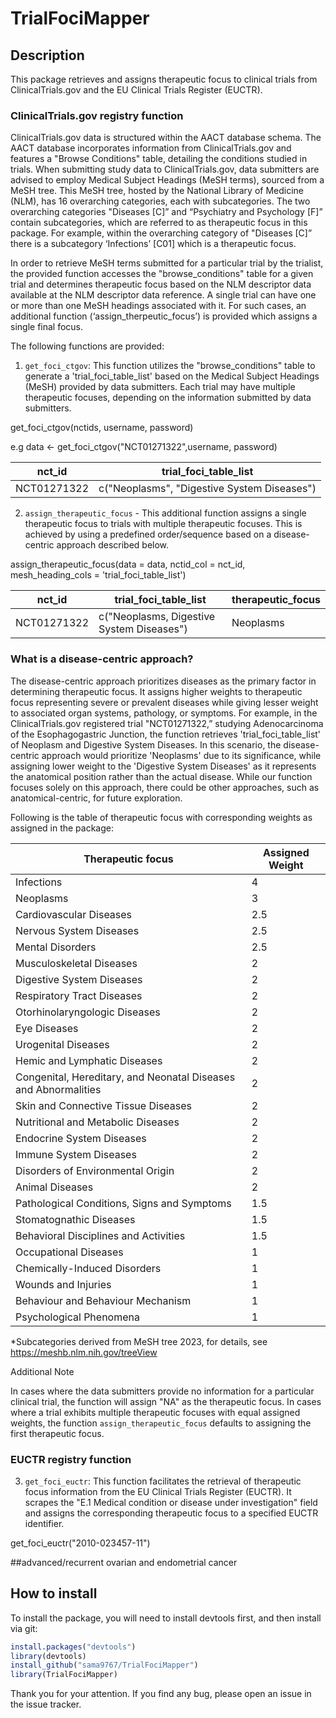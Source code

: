 # TrialFociMapper

## Description
This package retrieves and assigns therapeutic focus to clinical trials from ClinicalTrials.gov and the EU Clinical Trials Register (EUCTR).

### ClinicalTrials.gov registry function

ClinicalTrials.gov data is structured within the AACT database schema. The AACT database incorporates information from ClinicalTrials.gov and features a "Browse Conditions" table, detailing the conditions studied in trials. When submitting study data to ClinicalTrials.gov, data submitters are advised to employ Medical Subject Headings (MeSH terms), sourced from a MeSH tree. This MeSH tree, hosted by the National Library of Medicine (NLM), has 16 overarching categories, each with subcategories. The two overarching categories "Diseases [C]” and “Psychiatry and Psychology [F]” contain subcategories, which are referred to as therapeutic focus in this package. For example, within the overarching category of "Diseases [C]” there is a subcategory ‘Infections’ [C01] which is a therapeutic focus.

In order to retrieve MeSH terms submitted for a particular trial by the trialist, the provided function accesses the "browse_conditions" table for a given trial and determines therapeutic focus based on the NLM descriptor data available at the NLM descriptor data reference. A single trial can have one or more than one MeSH headings associated with it. For such cases, an additional function (‘assign_therpeutic_focus’) is provided which assigns a single final focus.

The following functions are provided: 

1. `get_foci_ctgov`: This function utilizes the "browse_conditions" table to generate a 'trial_foci_table_list' based on the Medical Subject Headings (MeSH) provided by data submitters. Each trial may have multiple therapeutic focuses, depending on the information submitted by data submitters.

get_foci_ctgov(nctids, username, password)

e.g data <- get_foci_ctgov("NCT01271322",username, password)


|  nct_id | trial_foci_table_list  |  
|---------|-----------|
|   NCT01271322  |     c("Neoplasms", "Digestive System Diseases")         |


2. `assign_therapeutic_focus` - This additional function assigns a single therapeutic focus to trials with multiple therapeutic focuses. This is achieved by using a predefined order/sequence based on a disease-centric approach described below.

assign_therapeutic_focus(data = data, nctid_col = nct_id, mesh_heading_cols = 'trial_foci_table_list')


|  nct_id | trial_foci_table_list | therapeutic_focus|
|---------|-----------|-----|
|   NCT01271322  |   c("Neoplasms, Digestive System Diseases")  | Neoplasms|



### What is a disease-centric approach?
The disease-centric approach prioritizes diseases as the primary factor in determining therapeutic focus. It assigns higher weights to therapeutic focus representing severe or prevalent diseases while giving lesser weight to associated organ systems, pathology, or symptoms. For example, in the ClinicalTrials.gov registered trial "NCT01271322,” studying Adenocarcinoma of the Esophagogastric Junction, the function retrieves 'trial_foci_table_list' of  Neoplasm and Digestive System Diseases. In this scenario, the disease-centric approach would prioritize 'Neoplasms' due to its significance, while assigning lower weight to the 'Digestive System Diseases' as it represents the anatomical position rather than the actual disease. While our function focuses solely on this approach, there could be other approaches, such as anatomical-centric, for future exploration.

Following is the table of therapeutic focus with corresponding weights as assigned in the package: 

 | Therapeutic focus | Assigned Weight |
 |-----|------|
 |Infections| 4|
 |Neoplasms| 3|
 |Cardiovascular Diseases| 2.5|
 |Nervous System Diseases| 2.5|
 |Mental Disorders|2.5|
 |Musculoskeletal Diseases|2|
 |Digestive System Diseases|2|
 |Respiratory Tract Diseases|2|
 |Otorhinolaryngologic Diseases|2|
 |Eye Diseases|2|
 |Urogenital Diseases|2|
 |Hemic and Lymphatic Diseases|2|
 |Congenital, Hereditary, and Neonatal Diseases and Abnormalities|2|
 |Skin and Connective Tissue Diseases|2|
 |Nutritional and Metabolic Diseases|2|
 |Endocrine System Diseases|2|
 |Immune System Diseases|2|
 |Disorders of Environmental Origin|2|
 |Animal Diseases|2|
 |Pathological Conditions, Signs and Symptoms|1.5|
 |Stomatognathic Diseases|1.5|
 |Behavioral Disciplines and Activities|1.5|
 |Occupational Diseases|1|
 |Chemically-Induced Disorders|1|
 |Wounds and Injuries |1|
 |Behaviour and Behaviour Mechanism|1|
 |Psychological Phenomena|1|
*Subcategories derived from MeSH tree 2023, for details, see https://meshb.nlm.nih.gov/treeView 

Additional Note 

In cases where the data submitters provide no information for a particular clinical trial, the function will assign "NA" as the therapeutic focus. In cases where a trial exhibits multiple therapeutic focuses with equal assigned weights, the function `assign_therapeutic_focus` defaults to assigning the first therapeutic focus. 
  
### EUCTR registry function

3. `get_foci_euctr`: This function facilitates the retrieval of therapeutic focus information from the EU Clinical Trials Register (EUCTR). It scrapes the "E.1 Medical condition or disease under investigation" field and assigns the corresponding therapeutic focus to a specified EUCTR identifier.

get_foci_euctr("2010-023457-11")

##advanced/recurrent ovarian and endometrial cancer



## How to install
To install the package, you will need to install devtools first, and then install via git:
```R
install.packages("devtools")
library(devtools)
install_github("sama9767/TrialFociMapper")
library(TrialFociMapper)
````

Thank you for your attention. If you find any bug, please open an issue in the issue tracker. 
